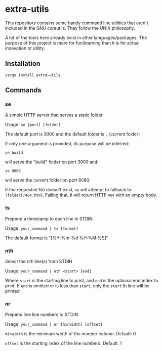 # extra-utils

This repository contains some handy command line utilities that aren't included in the
GNU coreutils. They follow the UNIX philosophy.

A lot of the tools here already exist in other languages/packages. The purpose of this
project is more for fun/learning than it is for actual innovation or utility.

## Installation
```
cargo install extra-utils
```

## Commands

### se
A simple HTTP server that serves a static folder

Usage: `se [port] [folder]`

The default port is 3000 and the default folder is `.` (current folder)

If only one argument is provided, its purpose will be inferred:
```
se build
```
will serve the "build" folder on port 3000 and:
```
se 8080
```
will serve the current folder on port 8080.

If the requested file doesn't exist, `se` will attempt to fallback to
`{folder}/404.html`. Failing that, it will return HTTP `404` with an empty body.

### ts
Prepend a timestamp to each line in STDIN

Usage: `your_command | ts [format]`

The default format is "[%Y-%m-%d %H:%M:%S]"

### nth
Select the nth line(s) from STDIN

Usage: `your_command | nth <start> [end]`

Where `start` is the starting line to print, and `end` is the optional end index to
print. If `end` is omitted or is less than `start`, only the `start`'th line will be
printed

### nr
Prepend line line numbers to STDIN

Usage: `your_command | nr [minwidth] [offset]`

`minwidth` is the minimum width of the number column. Default: 0

`offset` is the starting index of the line numbers. Default: 1
